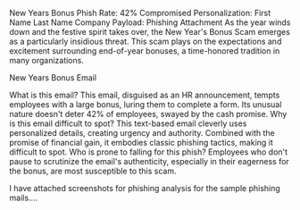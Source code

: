  New Years Bonus
Phish Rate:
42% Compromised
Personalization:
First Name
Last Name
Company
Payload:
Phishing Attachment
As the year winds down and the festive spirit takes over, the New Year's Bonus Scam emerges as a particularly insidious threat. This scam plays on the expectations and excitement surrounding end-of-year bonuses, a time-honored tradition in many organizations.

New Years Bonus Email

What is this email? This email, disguised as an HR announcement, tempts employees with a large bonus, luring them to complete a form. Its unusual nature doesn't deter 42% of employees, swayed by the cash promise.
Why is this email difficult to spot? This text-based email cleverly uses personalized details, creating urgency and authority. Combined with the promise of financial gain, it embodies classic phishing tactics, making it difficult to spot.
Who is prone to falling for this phish? Employees who don't pause to scrutinize the email's authenticity, especially in their eagerness for the bonus, are most susceptible to this scam.

I have attached screenshots for phishing analysis for the sample phishing mails....
